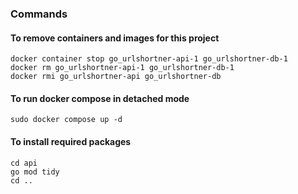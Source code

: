 ### Commands

#### To remove containers and images for this project
```
docker container stop go_urlshortner-api-1 go_urlshortner-db-1
docker rm go_urlshortner-api-1 go_urlshortner-db-1
docker rmi go_urlshortner-api go_urlshortner-db
```

#### To run docker compose in detached mode
```
sudo docker compose up -d
```

#### To install required packages
```
cd api
go mod tidy
cd ..
```